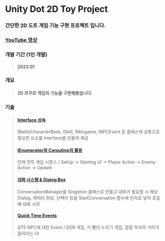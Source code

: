 # Unity Dot 2D Toy Project
### 간단한 2D 도트 게임 기능 구현 프로젝트 입니다.

### [YouTube 영상](https://www.youtube.com/watch?v=dvmgrQxe0D0)

### 개발 기간 (1인 개발)
> #### 2023.01

### 개요
> #### 2D 쯔꾸르 게임의 기능을 구현해봤습니다.

### 기술
> #### [Interface 상속](https://github.com/Chanwoongs/Unity2DToyProject/blob/main/Assets/Scripts/Battle/IBattleCharacterBase.cs)
> IBattleCharacterBase, ISkill, IMinigame, INPCEvent 등 클래스에 공통으로 필요한 요소를 Interface를 만들어 제공
> #### [IEnumerator와 Coroutine의 활용](https://github.com/Chanwoongs/Unity2DToyProject/blob/main/Assets/Scripts/Battle/BattleSystem.cs)
> 턴제 전투 게임 시퀀스 / SetUp -> Starting UI -> Player Action -> Enemy Action -> Update
> #### [대화 시스템 & Dialog Box](https://github.com/Chanwoongs/Unity2DToyProject/blob/main/Assets/Scripts/Game/ConversationManager.cs)
> ConversationManager를 Singleton 클래스로 만들고 대화가 필요할 시 해당 Dialog, 캐릭터 정보, 선택지 등을 StartConversation 함수에 인자로 넣어 호출해 대화 시작
> #### [Quick Time Events](https://github.com/Chanwoongs/Unity2DToyProject/blob/main/Assets/Scripts/QTEs/TabTabEvent.cs)
> QTE NPC에 대한 Event / DDR 게임, 키 빨리 누르기 게임, 점점 적과의 거리가 좁혀지는 UI
